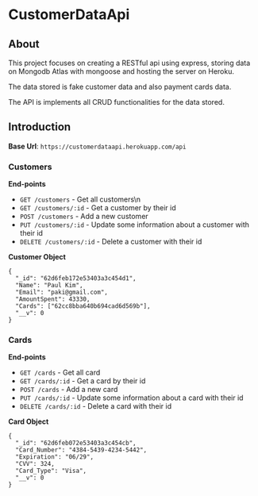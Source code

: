 # CustomerDataApi

## **About**

This project focuses on creating a RESTful api using express, storing data on Mongodb Atlas with mongoose and hosting the server on Heroku.

The data stored is fake customer data and also payment cards data.

The API is implements all CRUD functionalities for the data stored.

## **Introduction**

**Base Url**: `https://customerdataapi.herokuapp.com/api`

### **Customers**

**End-points**

- `GET /customers` - Get all customers\n
- `GET /customers/:id` - Get a customer by their id
- `POST /customers` - Add a new customer
- `PUT /customers/:id` - Update some information about a customer with their id
- `DELETE /customers/:id` - Delete a customer with their id

**Customer Object**
```
{
  "_id": "62d6feb172e53403a3c454d1",
  "Name": "Paul Kim",
  "Email": "paki@gmail.com",
  "AmountSpent": 43330,
  "Cards": ["62cc8bba640b694cad6d569b"],
  "__v": 0
}
```

### **Cards**

**End-points**

- `GET /cards` - Get all card
- `GET /cards/:id` - Get a card by their id
- `POST /cards` - Add a new card
- `PUT /cards/:id` - Update some information about a card with their id
- `DELETE /cards/:id` - Delete a card with their id

**Card Object**
```
{
  "_id": "62d6feb072e53403a3c454cb",
  "Card_Number": "4384-5439-4234-5442",
  "Expiration": "06/29",
  "CVV": 324,
  "Card_Type": "Visa",
  "__v": 0
}
```
